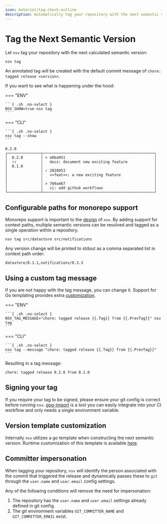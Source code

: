```yaml
---
icon: material/tag-check-outline
description: Automatically tag your repository with the next semantic version
---
```


# Tag the Next Semantic Version

Let `nsv` tag your repository with the next calculated semantic version:

```{ .sh .no-select }
nsv tag
```

An annotated tag will be created with the default commit message of `chore: tagged release <version>`.

If you want to see what is happening under the hood:

=== "ENV"

    ```{ .sh .no-select }
    NSV_SHOW=true nsv tag
    ```

=== "CLI"

    ```{ .sh .no-select }
    nsv tag --show
    ```

```{ .text .no-select .no-copy }
0.2.0
┌───────────────┬──────────────────────────────────────────────────┐
│  0.2.0        │ > e0ba951                                        │
│  ↑↑           │   docs: document new exciting feature            │
│  0.1.0        │                                                  │
│               │ ✓ 2020953                                        │
│               │   >>feat<<: a new exciting feature               │
│               │                                                  │
│               │ > 709a467                                        │
│               │   ci: add github workflows                       │
└───────────────┴──────────────────────────────────────────────────┘
```

## Configurable paths for monorepo support

Monorepo support is important to the [design](./monorepos.md) of `nsv`. By adding support for context paths, multiple semantic versions can be resolved and tagged as a single operation within a repository.

```{ .sh .no-select }
nsv tag src/datastore src/notifications
```

Any version change will be printed to stdout as a comma separated list in context path order:

```{ .text .no-select .no-copy }
datastore/0.1.1,notifications/0.3.3
```

## Using a custom tag message

If you are not happy with the tag message, you can change it. Support for Go templating provides extra [customization](./reference/templating.md#tag-annotation-message).

=== "ENV"

    ```{ .sh .no-select }
    NSV_TAG_MESSAGE="chore: tagged release {{.Tag}} from {{.PrevTag}}" nsv tag
    ```

=== "CLI"

    ```{ .sh .no-select }
    nsv tag --message "chore: tagged release {{.Tag}} from {{.PrevTag}}"
    ```

Resulting in a tag message:

```text
chore: tagged release 0.2.0 from 0.1.0
```

## Signing your tag

If you require your tag to be signed, please ensure your git config is correct before running `nsv`. [gpg-import](https://github.com/purpleclay/gpg-import) is a tool you can easily integrate into your CI workflow and only needs a single environment variable.

## Version template customization

Internally `nsv` utilizes a go template when constructing the next semantic version. Runtime customization of this template is available [here](./next-version.md#version-template-customization).

## Committer impersonation

When tagging your repository, `nsv` will identify the person associated with the commit that triggered the release and dynamically passes these to `git` through the `user.name` and `user.email` config settings.

Any of the following conditions will remove the need for impersonation:

1. The repository has the `user.name` and `user.email` settings already defined in git config.
1. The git environment variables `GIT_COMMITTER_NAME` and `GIT_COMMITTER_EMAIL` exist.
